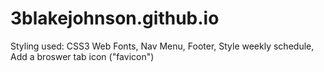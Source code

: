 # 3blakejohnson.github.io
Styling used:
CSS3 Web Fonts,
Nav Menu,
Footer,
Style weekly schedule,
Add a broswer tab icon ("favicon")
